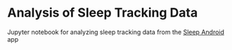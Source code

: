 # Analysis of Sleep Tracking Data

Jupyter notebook for analyzing sleep tracking data from the [Sleep Android](http://sleep.urbandroid.org/) app
